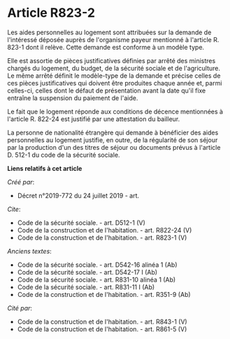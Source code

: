 # Article R823-2

Les aides personnelles au logement sont attribuées sur la demande de l'intéressé déposée auprès de l'organisme payeur
mentionné à l'article R. 823-1 dont il relève. Cette demande est conforme à un modèle type. 

Elle est assortie de pièces justificatives définies par arrêté des ministres chargés du logement, du budget, de la sécurité
sociale et de l'agriculture. Le même arrêté définit le modèle-type de la demande et précise celles de ces pièces
justificatives qui doivent être produites chaque année et, parmi celles-ci, celles dont le défaut de présentation avant la
date qu'il fixe entraîne la suspension du paiement de l'aide. 

Le fait que le logement réponde aux conditions de décence mentionnées à l'article R. 822-24 est justifié par une attestation
du bailleur. 

La personne de nationalité étrangère qui demande à bénéficier des aides personnelles au logement justifie, en outre, de la
régularité de son séjour par la production d'un des titres de séjour ou documents prévus à l'article D. 512-1 du code de la
sécurité sociale.

**Liens relatifs à cet article**

_Créé par_:

  - Décret n°2019-772 du 24 juillet 2019 - art.

_Cite_:

  - Code de la sécurité sociale. - art. D512-1 (V)
  - Code de la construction et de l'habitation. - art. R822-24 (V)
  - Code de la construction et de l'habitation. - art. R823-1 (V)

_Anciens textes_:

  - Code de la sécurité sociale. - art. D542-16 alinéa 1 (Ab)
  - Code de la sécurité sociale. - art. D542-17 I (Ab)
  - Code de la sécurité sociale. - art. R831-10 alinéa 1 (Ab)
  - Code de la sécurité sociale. - art. R831-11 I (Ab)
  - Code de la construction et de l'habitation. - art. R351-9 (Ab)

_Cité par_:

  - Code de la construction et de l'habitation. - art. R843-1 (V)
  - Code de la construction et de l'habitation. - art. R861-5 (V)
